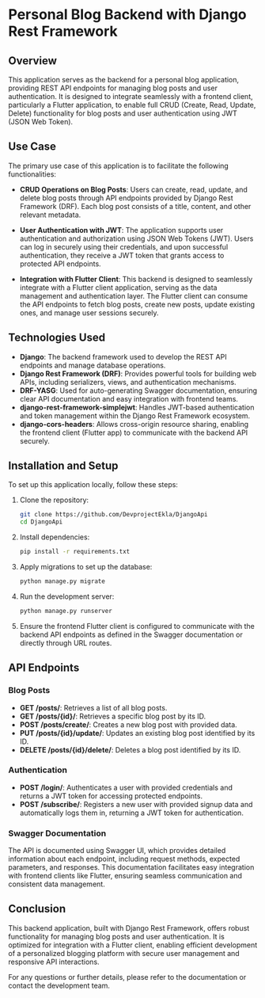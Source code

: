 # Personal Blog Backend with Django Rest Framework

## Overview

This application serves as the backend for a personal blog application, providing REST API endpoints for managing blog posts and user authentication. It is designed to integrate seamlessly with a frontend client, particularly a Flutter application, to enable full CRUD (Create, Read, Update, Delete) functionality for blog posts and user authentication using JWT (JSON Web Token).

## Use Case

The primary use case of this application is to facilitate the following functionalities:

- **CRUD Operations on Blog Posts**: Users can create, read, update, and delete blog posts through API endpoints provided by Django Rest Framework (DRF). Each blog post consists of a title, content, and other relevant metadata.

- **User Authentication with JWT**: The application supports user authentication and authorization using JSON Web Tokens (JWT). Users can log in securely using their credentials, and upon successful authentication, they receive a JWT token that grants access to protected API endpoints.

- **Integration with Flutter Client**: This backend is designed to seamlessly integrate with a Flutter client application, serving as the data management and authentication layer. The Flutter client can consume the API endpoints to fetch blog posts, create new posts, update existing ones, and manage user sessions securely.

## Technologies Used

- **Django**: The backend framework used to develop the REST API endpoints and manage database operations.
- **Django Rest Framework (DRF)**: Provides powerful tools for building web APIs, including serializers, views, and authentication mechanisms.
- **DRF-YASG**: Used for auto-generating Swagger documentation, ensuring clear API documentation and easy integration with frontend teams.
- **django-rest-framework-simplejwt**: Handles JWT-based authentication and token management within the Django Rest Framework ecosystem.
- **django-cors-headers**: Allows cross-origin resource sharing, enabling the frontend client (Flutter app) to communicate with the backend API securely.

## Installation and Setup

To set up this application locally, follow these steps:

1. Clone the repository:

   ```bash
   git clone https://github.com/DevprojectEkla/DjangoApi
   cd DjangoApi
   ```

2. Install dependencies:

   ```bash
   pip install -r requirements.txt
   ```

3. Apply migrations to set up the database:

   ```bash
   python manage.py migrate
   ```

4. Run the development server:

   ```bash
   python manage.py runserver
   ```

5. Ensure the frontend Flutter client is configured to communicate with the backend API endpoints as defined in the Swagger documentation or directly through URL routes.

## API Endpoints

### Blog Posts

- **GET /posts/**: Retrieves a list of all blog posts.
- **GET /posts/{id}/**: Retrieves a specific blog post by its ID.
- **POST /posts/create/**: Creates a new blog post with provided data.
- **PUT /posts/{id}/update/**: Updates an existing blog post identified by its ID.
- **DELETE /posts/{id}/delete/**: Deletes a blog post identified by its ID.

### Authentication

- **POST /login/**: Authenticates a user with provided credentials and returns a JWT token for accessing protected endpoints.
- **POST /subscribe/**: Registers a new user with provided signup data and automatically logs them in, returning a JWT token for authentication.

### Swagger Documentation

The API is documented using Swagger UI, which provides detailed information about each endpoint, including request methods, expected parameters, and responses. This documentation facilitates easy integration with frontend clients like Flutter, ensuring seamless communication and consistent data management.

## Conclusion

This backend application, built with Django Rest Framework, offers robust functionality for managing blog posts and user authentication. It is optimized for integration with a Flutter client, enabling efficient development of a personalized blogging platform with secure user management and responsive API interactions.

For any questions or further details, please refer to the documentation or contact the development team.
